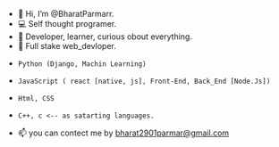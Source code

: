 - 👋 Hi, I’m @BharatParmarr.
- 💻 Self thought programer.
- 👀 Developer, learner, curious obout everything. 
- 🌱 Full stake web_devloper.
-     Python (Django, Machin Learning)
-     JavaScript ( react [native, js], Front-End, Back_End [Node.Js])
-     Html, CSS
-     C++, c <-- as satarting languages.
- 📫 you can contect me by bharat2901parmar@gmail.com

<!---
BharatParmarr/BharatParmarr is a ✨ special ✨ repository because its `README.md` (this file) appears on your GitHub profile.
You can click the Preview link to take a look at your changes.
--->
